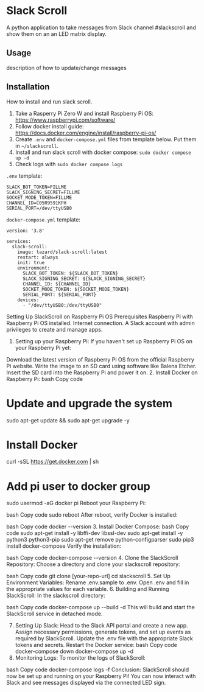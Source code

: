 # Slack Scroll

A python application to take messages from Slack channel #slackscroll and show them on an an LED matrix display.

## Usage
description of how to update/change messages

## Installation
How to install and run slack scroll.

1. Take a Rasperry Pi Zero W and install Raspberry Pi OS: https://www.raspberrypi.com/software/
2. Follow docker install guide: https://docs.docker.com/engine/install/raspberry-pi-os/
3. Create `.env` and `docker-compose.yml` files from template below. Put them in `~/slackscroll`.
4. Install and run slack scroll with docker compose: `sudo docker compose up -d`
5. Check logs with `sudo docker compose logs`

`.env` template:

```
SLACK_BOT_TOKEN=FILLME
SLACK_SIGNING_SECRET=FILLME
SOCKET_MODE_TOKEN=FILLME
CHANNEL_ID=C05R9591KFH
SERIAL_PORT=/dev/ttyUSB0
```

`docker-compose.yml` template:

```
version: '3.8'

services:
  slack-scroll:
    image: tazard/slack-scroll:latest
    restart: always
    init: true
    environment:
      SLACK_BOT_TOKEN: ${SLACK_BOT_TOKEN}
      SLACK_SIGNING_SECRET: ${SLACK_SIGNING_SECRET}
      CHANNEL_ID: ${CHANNEL_ID}
      SOCKET_MODE_TOKEN: ${SOCKET_MODE_TOKEN}
      SERIAL_PORT: ${SERIAL_PORT}
    devices:
      - "/dev/ttyUSB0:/dev/ttyUSB0"
```






Setting Up SlackScroll on Raspberry Pi OS
Prerequisites
Raspberry Pi with Raspberry Pi OS installed.
Internet connection.
A Slack account with admin privileges to create and manage apps.
1. Setting up your Raspberry Pi:
If you haven't set up Raspberry Pi OS on your Raspberry Pi yet:

Download the latest version of Raspberry Pi OS from the official Raspberry Pi website.
Write the image to an SD card using software like Balena Etcher.
Insert the SD card into the Raspberry Pi and power it on.
2. Install Docker on Raspberry Pi:
bash
Copy code
# Update and upgrade the system
sudo apt-get update && sudo apt-get upgrade -y

# Install Docker
curl -sSL https://get.docker.com | sh

# Add pi user to docker group
sudo usermod -aG docker pi
Reboot your Raspberry Pi:

bash
Copy code
sudo reboot
After reboot, verify Docker is installed:

bash
Copy code
docker --version
3. Install Docker Compose:
bash
Copy code
sudo apt-get install -y libffi-dev libssl-dev
sudo apt-get install -y python3 python3-pip
sudo apt-get remove python-configparser
sudo pip3 install docker-compose
Verify the installation:

bash
Copy code
docker-compose --version
4. Clone the SlackScroll Repository:
Choose a directory and clone your slackscroll repository:

bash
Copy code
git clone [your-repo-url]
cd slackscroll
5. Set Up Environment Variables:
Rename .env.sample to .env.
Open .env and fill in the appropriate values for each variable.
6. Building and Running SlackScroll:
In the slackscroll directory:

bash
Copy code
docker-compose up --build -d
This will build and start the SlackScroll service in detached mode.

7. Setting Up Slack:
Head to the Slack API portal and create a new app.
Assign necessary permissions, generate tokens, and set up events as required by SlackScroll.
Update the .env file with the appropriate Slack tokens and secrets.
Restart the Docker service:
bash
Copy code
docker-compose down
docker-compose up -d
8. Monitoring Logs:
To monitor the logs of SlackScroll:

bash
Copy code
docker-compose logs -f
Conclusion:
SlackScroll should now be set up and running on your Raspberry Pi! You can now interact with Slack and see messages displayed via the connected LED sign.